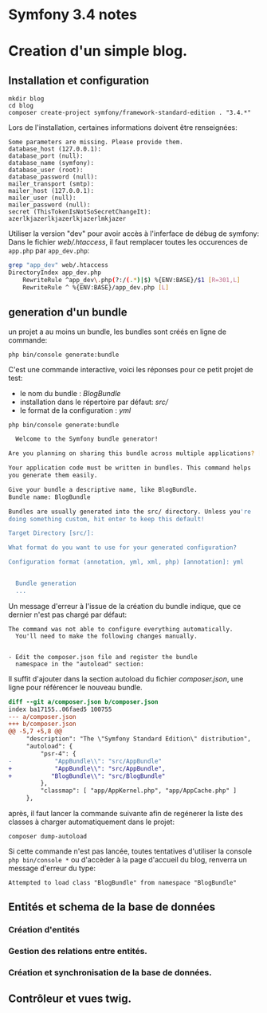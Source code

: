 # Symfony 3.4 notes


# Creation d'un simple blog.

## Installation et configuration

```
mkdir blog
cd blog
composer create-project symfony/framework-standard-edition . "3.4.*"
```

Lors de l'installation, certaines informations doivent être renseignées:

```
Some parameters are missing. Please provide them.
database_host (127.0.0.1):
database_port (null):
database_name (symfony):
database_user (root):
database_password (null):
mailer_transport (smtp):
mailer_host (127.0.0.1):
mailer_user (null):
mailer_password (null):
secret (ThisTokenIsNotSoSecretChangeIt): azerlkjazerlkjazerlkjazerlmkjazer
```

Utiliser la version "dev" pour avoir accès à l'inferface de débug de symfony:
Dans le fichier *web/.htaccess*, il faut remplacer toutes les occurences de
`app.php` par `app_dev.php`:

```bash
grep "app_dev" web/.htaccess                                                                                                     public_html/blog
DirectoryIndex app_dev.php
    RewriteRule ^app_dev\.php(?:/(.*)|$) %{ENV:BASE}/$1 [R=301,L]
    RewriteRule ^ %{ENV:BASE}/app_dev.php [L]
```

## generation d'un bundle

un projet a au moins un bundle, les bundles sont créés en ligne de commande:

```
php bin/console generate:bundle
```
C'est une commande interactive, voici les réponses pour ce petit projet de test:

* le nom du bundle : *BlogBundle*
* installation dans le répertoire par défaut: *src/*
* le format de la configuration : *yml*

```bash
php bin/console generate:bundle                                                                                          public_html/blog  master

  Welcome to the Symfony bundle generator!

Are you planning on sharing this bundle across multiple applications? [no]: no

Your application code must be written in bundles. This command helps
you generate them easily.

Give your bundle a descriptive name, like BlogBundle.
Bundle name: BlogBundle

Bundles are usually generated into the src/ directory. Unless you're
doing something custom, hit enter to keep this default!

Target Directory [src/]:

What format do you want to use for your generated configuration?

Configuration format (annotation, yml, xml, php) [annotation]: yml


  Bundle generation
  ...
```

Un message d'erreur à l'issue de la création du bundle indique, que ce dernier
n'est pas chargé par défaut:

```
The command was not able to configure everything automatically.
  You'll need to make the following changes manually.


- Edit the composer.json file and register the bundle
  namespace in the "autoload" section:
```

Il suffit d'ajouter dans la section autoload du fichier *composer.json*, une ligne
pour référencer le nouveau bundle.

```diff
diff --git a/composer.json b/composer.json
index ba17155..06faed5 100755
--- a/composer.json
+++ b/composer.json
@@ -5,7 +5,8 @@
     "description": "The \"Symfony Standard Edition\" distribution",
     "autoload": {
         "psr-4": {
-            "AppBundle\\": "src/AppBundle"
+            "AppBundle\\": "src/AppBundle",
+           "BlogBundle\\": "src/BlogBundle"
         },
         "classmap": [ "app/AppKernel.php", "app/AppCache.php" ]
     },
```

après, il faut lancer la commande suivante afin de regénerer la liste des classes
à charger automatiquement dans le projet:

```
composer dump-autoload
```

Si cette commande n'est pas lancée, toutes tentatives d'utiliser la console
`php bin/console *` ou d'accèder à la page d'accueil du blog, renverra un message
d'erreur du type:

```
Attempted to load class "BlogBundle" from namespace "BlogBundle"
```

## Entités et schema de la base de données

### Création d'entités

### Gestion des relations entre entités.

### Création et synchronisation de la base de données.

## Contrôleur et vues twig.
